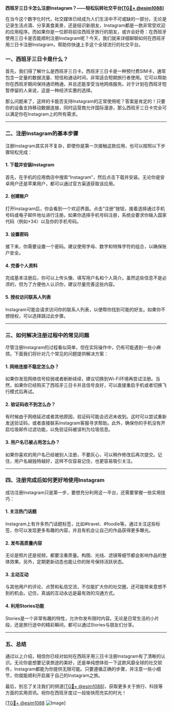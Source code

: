 **西班牙三日卡怎么注册Instagram？——轻松玩转社交平台[[TG💪+ @esim1088](https://t.me/s/esim1088)]**

在当今这个数字化时代，社交媒体已经成为人们生活中不可或缺的一部分。无论是记录生活点滴、分享美食美景，还是结识新朋友，Instagram都是一款非常受欢迎的应用程序。而如果你是一位即将前往西班牙旅行的朋友，或许会好奇：在西班牙使用三日卡是否能顺利注册Instagram呢？今天，我们就来详细聊聊如何在西班牙用三日卡注册Instagram，帮助你快速上手这个全球流行的社交平台。

### **一、西班牙三日卡是什么？**

首先，我们得了解什么是西班牙三日卡。西班牙三日卡是一种预付费SIM卡，通常包含一定量的数据流量、短信和通话时间，非常适合短期旅行者使用。它可以帮助你在西班牙期间保持通讯畅通，并且还能享受当地网络服务。对于计划在西班牙短暂停留的人来说，这是一种经济实惠的选择。

那么问题来了，这样的卡能否支持Instagram的正常使用呢？答案是肯定的！只要你的设备支持移动数据连接，同时运营商允许国际漫游，那么西班牙三日卡完全可以满足你在Instagram上的所有需求。

---

### **二、注册Instagram的基本步骤**

注册Instagram其实并不复杂，即使你是第一次接触这款应用，也可以按照以下步骤轻松完成：

#### **1. 下载并安装Instagram**
首先，在手机的应用商店中搜索“Instagram”，然后点击下载并安装。无论你是安卓用户还是苹果用户，都可以通过官方渠道获取该应用。

#### **2. 创建账户**
打开Instagram后，你会看到一个欢迎界面。点击“注册”按钮，接着选择通过手机号码或电子邮件地址进行注册。如果你选择手机号码注册，系统会要求你输入国家代码（例如+34）以及你的手机号码。

#### **3. 设置密码**
接下来，你需要设置一个密码。建议使用字母、数字和特殊字符的组合，以确保账户安全。

#### **4. 完善个人资料**
完成基本注册后，你可以上传头像、填写用户名和个人简介。虽然这些信息不是必须的，但为了方便他人认识你，建议尽量完善这些内容。

#### **5. 授权访问联系人列表**
Instagram可能会请求访问你的联系人列表，以便帮你找到可能的好友。如果你不想授权，可以选择跳过此步骤。

---

### **三、如何解决注册过程中的常见问题**

尽管注册Instagram的过程看似简单，但在实际操作中，仍有可能遇到一些小麻烦。下面我们将针对几个常见的问题提供解决方案：

#### **1. 网络连接不稳定怎么办？**
如果你发现网络信号较弱或者断断续续，建议切换到Wi-Fi环境再尝试注册。当然，如果你已经购买了西班牙三日卡并且信号良好，可以直接重启手机或者切换飞行模式后再试。

#### **2. 验证码收不到怎么办？**
有时候由于网络延迟或者其他原因，验证码可能会迟迟未收到。这时可以尝试重新发送验证码，或者直接联系Instagram客服寻求帮助。此外，确保你的手机没有开启垃圾邮件过滤功能，以免验证码被误判为垃圾信息。

#### **3. 用户名已被占用怎么办？**
如果你喜欢的用户名已经被别人注册，不要灰心，可以稍作修改后再次提交。记住，用户名越独特越好，这样不仅容易记住，也更容易吸引关注。

---

### **四、注册完成后如何更好地使用Instagram**

成功注册Instagram只是第一步，要想充分利用这一平台，还需要掌握一些实用技巧：

#### **1. 关注热门话题**
Instagram上有许多热门话题标签，比如#travel、#foodie等。通过关注这些标签，你可以发现更多有趣的内容，并且有机会让自己的作品获得更多曝光。

#### **2. 发布高质量内容**
无论是照片还是视频，都要注重质量。构图、光线、滤镜等细节都会影响作品的整体效果。另外，定期更新动态也能让你的账号保持活跃状态。

#### **3. 主动互动**
与其他用户的评论、点赞和私信交流，不仅能扩大你的社交圈，还可能带来意想不到的机会。记住，真诚的互动永远是最有效的沟通方式。

#### **4. 利用Stories功能**
Stories是一个非常有趣的特性，允许你发布限时内容。无论是日常生活的小片段，还是旅行途中的精彩瞬间，都可以通过Stories与朋友们分享。

---

### **五、总结**

通过以上介绍，相信你已经对如何在西班牙用三日卡注册Instagram有了清晰的认识。无论你是想要记录旅途的美好，还是单纯想体验一下这款风靡全球的社交软件，Instagram都能为你提供无限可能。只要遵循正确的步骤，并注意一些小细节，你就能顺利开启属于自己的Instagram之旅。

最后，别忘了关注我们的频道[[TG💪+ @esim1088](https://t.me/s/esim1088)]，获取更多关于旅行、科技等方面的实用资讯。祝你在西班牙度过一段愉快而充实的时光！

[[TG💪+ @esim1088](https://t.me/s/esim1088) ![Image](https://i.postimg.cc/4NQfJmqS/Snipaste-2025-05-13-00-14-12.png)]